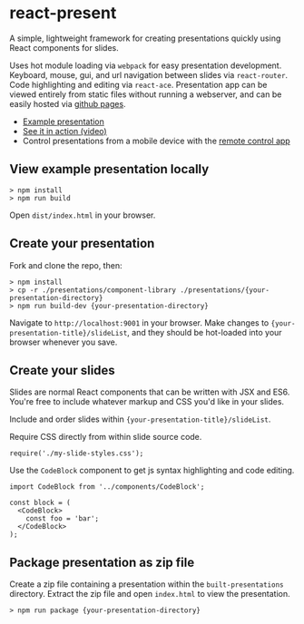 # react-present

A simple, lightweight framework for creating presentations quickly using React components for slides.

Uses hot module loading via `webpack` for easy presentation development. Keyboard, mouse, gui, and url navigation between slides via `react-router`. Code highlighting and editing via `react-ace`. Presentation app can be viewed entirely from static files without running a webserver, and can be easily hosted via [github pages](https://pages.github.com/).

 * [Example presentation](https://limscoder.github.io/react-present/pages/component-library-slides/index.html)
 * [See it in action (video)](https://www.youtube.com/watch?v=nQo0EdHNjto)
 * Control presentations from a mobile device with the [remote control app](remote/README.md)

## View example presentation locally

    > npm install
    > npm run build

Open `dist/index.html` in your browser.

## Create your presentation

Fork and clone the repo, then:

    > npm install
    > cp -r ./presentations/component-library ./presentations/{your-presentation-directory}
    > npm run build-dev {your-presentation-directory}

Navigate to `http://localhost:9001` in your browser. Make changes to `{your-presentation-title}/slideList`, and they should be hot-loaded into your browser whenever you save.

## Create your slides

Slides are normal React components that can be written with JSX and ES6. You're free to include whatever markup and CSS you'd like in your slides.

Include and order slides within `{your-presentation-title}/slideList`.

Require CSS directly from within slide source code.

    require('./my-slide-styles.css');

Use the `CodeBlock` component to get js syntax highlighting and code editing.

    import CodeBlock from '../components/CodeBlock';

    const block = (
      <CodeBlock>
        const foo = 'bar';
      </CodeBlock>
    );

## Package presentation as zip file

Create a zip file containing a presentation within the `built-presentations` directory.
Extract the zip file and open `index.html` to view the presentation.

    > npm run package {your-presentation-directory}
